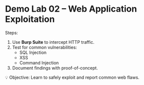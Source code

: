 # Demo Lab 02 – Web Application Exploitation

Steps:
1. Use **Burp Suite** to intercept HTTP traffic.
2. Test for common vulnerabilities:
   - SQL Injection
   - XSS
   - Command Injection
3. Document findings with proof-of-concept.

💡 Objective: Learn to safely exploit and report common web flaws.
